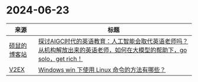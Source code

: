﻿# 2024-06-23

|来源|标题|
|---|---|
|[硕鼠的博客站](http://lukefan.com/?feed=rss2)|[探讨AIGC时代的英语教育：人工智能会取代英语老师吗？从机构解放出来的英语老师，如何在大模型的帮助下，go solo，get rich！](http://lukefan.com/2024/06/23/%e6%8e%a2%e8%ae%a8aigc%e6%97%b6%e4%bb%a3%e7%9a%84%e8%8b%b1%e8%af%ad%e6%95%99%e8%82%b2%ef%bc%9a%e4%ba%ba%e5%b7%a5%e6%99%ba%e8%83%bd%e4%bc%9a%e5%8f%96%e4%bb%a3%e8%8b%b1%e8%af%ad%e8%80%81%e5%b8%88/)|
|[V2EX](http://www.v2ex.com/index.xml)|[ Windows win 下使用 Linux 命令的方法有哪些？](https://www.v2ex.com/t/1051792#reply11)|
